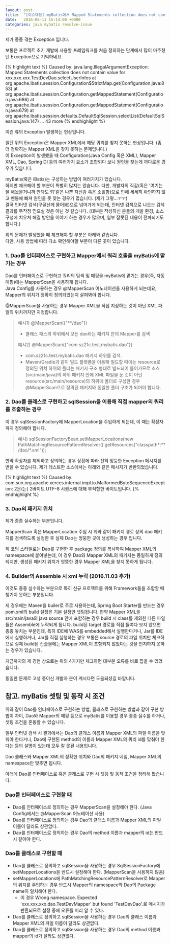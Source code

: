 ```yaml
---
layout: post
title:  "[이슈대응] myBatis에서 Mapped Statements collection does not contain value for... Exception이 발생하는 경우 체크할 부분들"
date:   2016-08-11 15:14:00 +0900
categories: java mybatis resolve-issue
---
```

제가 종종 겪는 Exception 입니다.

보통은 프로젝트 초기 개발에 사용할 프레임워크를 처음 정의하는 단계에서 많이 마주쳤던 Exception으로 기억하네요.

{% highlight text %}
Caused by: java.lang.IllegalArgumentException: Mapped Statements collection does not contain value for xxx.xxx.xxx.TestDevDao.selectUserInfos
	at org.apache.ibatis.session.Configuration$StrictMap.get(Configuration.java:853)
	at org.apache.ibatis.session.Configuration.getMappedStatement(Configuration.java:686)
	at org.apache.ibatis.session.Configuration.getMappedStatement(Configuration.java:679)
	at org.apache.ibatis.session.defaults.DefaultSqlSession.selectList(DefaultSqlSession.java:147)
	... 43 more
{% endhighlight %}

이런 류의 Exception 발생하는 현상입니다.

일단 위의 Exception은 Mapper XML에서 해당 쿼리를 찾지 못하는 현상입니다. (좀 더 정확히는 Mapper XML을 찾지 못하는 문제입니다.)  
이 Exception이 발생했을 때 Configuration(Java Config 혹은 XML), Mapper XML, Dao, Spring DI 등의 여러가지 요소가 조합되다 보니 원인을 찾는게 까다로운 경우가 있습니다.

myBatis(혹은 iBatis)는 구성하는 방법이 여러가지가 있습니다.  
하지만 체크해야 할 부분이 특별히 많지는 않습니다. 다만, 개발자의 직감(혹은 '여기는 잘 해놨을거니까 안봐도 되'같은 나쁜 자신감 혹은 소홀함)으로 인해 세세히 확인하지 않고 멘붕에 빠져 원인을 못 찾는 경우가 많습니다. (제가 그렇...ㅜㅜ)  
결국 인터넷 검색(구글신께 물어봄)으로 넘어가게 되는데, 인터넷 검색으로 나오는 검색 결과를 무작정 믿으실 것은 아닌 것 같습니다. (대부분 작성하신 분들의 개발 환경, 소스 구성에 치우쳐 해결 방안을 이야기 하는 경우가 많으며, 일부 잘못된 내용이 전파되기도 합니다.)

위의 문제가 발생했을 때 체크해야 할 부분은 아래와 같습니다.  
다만, 사용 방법에 따라 다소 확인해야할 부분이 다른 곳이 있습니다.

### 1. Dao를 인터페이스로 구현하고 Mapper에서 쿼리 호출을 myBatis에 맡기는 경우  
Dao를 인터페이스로 구현하고 쿼리의 탐색 및 매핑을 myBatis에 맡기는 경우(즉, 자동 매핑)에는 MapperScan을 사용하게 됩니다.  
Java Config를 사용하는 경우 @MapperScan 어노테이션을 사용하게 되는데요, Mapper의 위치가 정확히 정의되었는지 살펴봐야 합니다.

@MapperScan을 사용하는 경우 Mapper XML을 직접 지정하는 것이 아닌 XML 파일의 위치까지만 지정합니다.

>예시1) @MapperScan({"**/dao"})   
>- 클래스 패스의 하위에서 모든 dao라는 패키지 안의 Mapper를 검색
>
>예시2) @MapperScan({"com.sz21c.test.mybatis.dao"})   
>- com.sz21c.test.mybatis.dao 패키지 하위를 검색.   
>- Maven/Gradle과 같이 빌드 플랫폼을 이용해 빌드할 때에는 resource로 정의된 위치 하위의 폴더는 패키지 구조 형태로 빌드되어 들어가므로 소스(src/main/java)의 하위 패키지 안에 XML 파일을 둔 것이 아닌 resource(src/main/resource)의 하위에 폴더로 구성한 경우 @MapperScan으로 정의된 패키지와 동일한 폴더 구조가 되어야 합니다.
    
### 2. Dao를 클래스로 구현하고 sqlSession을 이용해 직접 mapper의 쿼리를 호출하는 경우
이 경우 sqlSessionFactory에 MapperLocation을 주입하게 되는데, 이 때는 확장자까지 정의해야 합니다.

>예시) sqlSessionFactoryBean.setMapperLocations(new PathMatchingResourcePatternResolver().getResources("classpath*:**/dao/*.xml"));

만약 확장자를 제외하고 정의하는 경우 상황에 따라 전혀 엉뚱한 Exception 메시지를 받을 수 있습니다.
제가 테스트한 소스에서는 아래와 같은 메시지가 반환되었습니다.

{% highlight text %}
Caused by: com.sun.org.apache.xerces.internal.impl.io.MalformedByteSequenceException: 2은(는) 2바이트 UTF-8 시퀀스에 대해 부적합한 바이트입니다.
{% endhighlight %}

### 3. Dao의 패키지 위치
제가 종종 실수하는 부분입니다.

MapperScan 혹은 MapperLocation 주입 시 위와 같이 패키지 경로 상의 dao 패키지를 검색하도록 설정한 후 실제 Dao는 엉뚱한 곳에 생성하는 경우 입니다.

제 코딩 스타일로는 Dao를 구현한 후 package 정의를 복사하여 Mapper XML의 namespace에 붙여넣는데, 이 경우 Dao와 Mapper XML의 패키지는 동일하게 정의되지만, 생성된 패키지 위치가 엉뚱한 경우 Mapper XML을 찾지 못하게 됩니다.

### 4. Builder의 Assemble 시 xml 누락 (2016.11.03 추가)
이것도 종종 실수하는 부분으로 특히 신규 프로젝트를 위해 Framework들을 조합할 때 챙기지 못하는 부분입니다.

제 경우에는 Maven을 builer로 주로 사용하는데, Spring Boot Starter를 만드는 경우 pom.xml의 build 설정은 기본 설정만 셋팅됩니다.
만약 Mapper XML을 src/main/java의 java source 안에 포함하는 경우 build 시 class를 제외한 다른 파일들은 Assemble에 누락되게 됩니다.
build된 target 경로를 직접 들여다 보지 않으면 종종 놓치는 부분인데, 특히 IDE에 WAS를 embedded해서 실행한다거나, Jar를 IDE에서 실행하거나, Jar를 직접 실행하는 경우 보통은 source 경로의 파일 위치만 체크하므로 실제 build된 산출물에는 Mapper XML이 포함되지 않았다는 것을 인지하지 못하는 경우가 있습니다.

지금까지의 제 경험 상으로는 위의 4가지만 체크하면 대부분 오류를 바로 잡을 수 있었습니다.

동일한 문제로 고생 중이신 개발자 분이 계시다면 도움되셨길 바랍니다.

## 참고. myBatis 셋팅 및 동작 시 조건
위와 같이 Dao를 인터페이스로 구현하는 방법, 클래스로 구현하는 방법과 같이 구현 방법이 차이, Dao와 Mapper의 매핑 등으로 myBatis를 이용할 경우 종종 실수를 하거나, 셋팅 조건을 혼동할 수 있습니다.

일부 인터넷 검색 시 결과에서는 Dao의 클래스 이름과 Mapper XML의 파일 이름을 맞춰야 한다거나, Dao에 구현된 method의 이름과 Mapper XML의 쿼리 id를 맞춰야 한다는 등의 설명이 있는데 모두 잘 못된 내용입니다.

Dao 클래스와 Mapper XML의 정확한 위치와 Dao의 패키지 네임, Mapper XML의 namespace만 맞추면 됩니다.

아래에 Dao를 인터페이스로 혹은 클래스로 구현 시  셋팅 및 동작 조건을 정리해 봤습니다.

### Dao를 인터페이스로 구현할 때
- Dao를 인터페이스로 정의하는 경우 MapperScan을 설정해야 한다. (Java Config에서는 @MapperScan 어노테이션 사용)
- Dao를 인터페이스로 정의하는 경우 Dao의 클래스 이름과 Mapper XML의 파일 이름이 달라도 상관없다.
- Dao를 인터페이스로 정의하는 경우 Dao의 method 이름과 mapper의 id는 반드시 같아야 한다.

### Dao를 클래스로 구현할 때
- Dao를 클래스로 정의하고 sqlSession을 사용하는 경우 SqlSessionFactory에 setMapperLocations을 반드시 설정해야 한다. (MapperScan을 사용하지 않음)
- setMapperLocations에 PathMatchingResourcePatternResolver로 Mapper의 위치를 주입하는 경우 반드시 Mapper의 namespace와 Dao의 Package name이 일치해야 한다.
    - 이 경우 Wrong namespace. Expected 'xxx.xxx.xxx.dao.TestDevMapper' but found 'TestDevDao'.로 메시지가 반환되므로 설정 중에 오류를 미리 알 수 있다.
- Dao를 클래스로 정의하고 sqlSession을 사용하는 경우 Dao의 클래스 이름과 Mapper XML의 파일 이름이 달라도 상관없다.
- Dao를 클래스로 정의하고 sqlSession을 사용하는 경우 Dao의 method 이름과 mapper의 id가 달라도 상관없다.